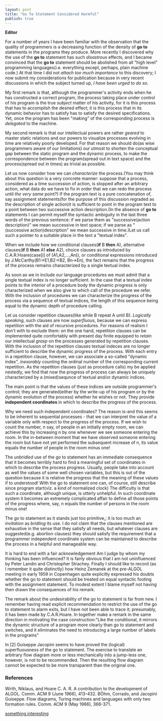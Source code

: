 ```yaml
---
layout: post
title: "Go To Statement Considered Harmful"
publish: true
---
```


**Editor**

For a number of years I have been familiar with the observation that the quality of programmers is a decreasing function of the density of **go to** statements in the programs they produce. More recently I discovered why the use of the **go to** statement has such *disastrous* effects, and I became convinced that the **go to** statement should be abolished from all "high level" programming languages(i.e. everything except, perhaps, plain machine code.) At that time I did not *attach too much importance* to this discovery; I now submit my considerations for publication because in very recent discussions in which the subject turned up, *I have been urged to do so*.

My first remark is that, although the programmer's activity ends when he has constructed a correct program, the process taking place under control of his program is the true *subject* matter of his activity, for it is this process that has to accomplish the desired effect; it is this process that in its dynamic behavior has to satisfy has to satisfy the desired specifications. Yet, once the program has been "making" of the corresponding process is *delegated* to the machine.

My second remark is that our intellectual powers are rather *geared* to master static relations and our powers to visualize processes evolving in time are relatively poorly developed. For that reason we should do(as wise programmers aware of our limitations) our utmost to shorten the conceptual gap between the static program and the dynamic process, to make the correspondence between the program(spread out in text space) and the process(spread out in times) as trivial as possible.

Let us now consider how we can *characterize* the process.(You may think about this question is a very concrete manner: suppose that a process, considered as a time succession of action, is stopped after an arbitrary action, what data do we have to fix in order that we can redo the process until *the very same* point?) If the program text is a pure concatenation of, say assignment statements(for the purpose of this discussion regraded as the description of single action)it is sufficient to point in the program text to a point between two successive action description.(In the absence of **go to** statements I can permit myself the syntactic ambiguity in the last three words of the previous sentence: if we parse them as "successive(action description)" we mean successive in text space; if we parse as "(successive action)description" we mean successive in time.)Let us call such a pointer to a suitable place in the text a "textual index".

When we include how we conditional clauses(**if** B **then** A), alternative clauses(**if** B **then** A1 **else** A2), choice clauses as introduced by C.A.R.Hoare(case[i] of (A1,A2,...,An)), or conditional expressions introduced by J.McCarthy(B1->E1,B2->B2, Bn->En), the fact remains that the progress of the process remains characterized by a single textual index.

As soon as we in include our language procedures we must admit that a single textual index is no longer sufficient. In the case that a textual index points to the interior of a procedure body the dynamic progress is only characterized when we also give to which call of the procedure we refer. With the inclusion of procedures we can characterize the progress of the process via a sequence of textual indices, the length of this sequence being equal to the dynamic depth of procedure calling.

Let us consider repetition clauses(like while B repeat A until B). *Logically speaking*, such clauses are now *superfluous*, because we can express repetition with the aid of recursive procedures. For reasons of realism I don't with to exclude them: on the one hand, repetition clauses can be implemented quite comfortably with present day finite equipped to *retain* our intellectual *grasp* on the processes generated by repetition clauses. With the inclusion of the repetition clauses textual indeces are no longer sufficient to describe the dynamic progress of the process. With each entry in a repetition clause, however, we can associate a so-called "dynamic index", *inexorably* counting the ordinal number of the corresponding current repetition. As the repetition clauses (just as procedure calls) my be applied nestedly, we find that now the progress of process can always be uniquely characterized by a (mixed)sequnce of textual and/or dynamic indices.

The main point is that the values of these indices are outside programmer's control; they are generated(either by the write-up of his program or by the dynamic evolution of the process) whether he wishes or not. They provide **independent coordinates** in which to describe the progress of the process.

Why we need such independent coordinates? The reason is-and this seems to be inherent to sequential processes - that we can interpret the value of a variable only with respect to the progress of the process. If we wish to count the number, n say, of people in an initially empty room, we can achieve this by increasing n by one whenever we see someone entering the room. In the in-between moment that we have observed someone entering the room but have not yet performed the subsequent increase of n, its value equals the number of people in the room minus one!

The *unbridled* use of the go to statement has an immediate consequence that it becomes terribly hard to find a meaningful set of coordinates in which to describe the process progress. Usually, people take into account as well the values of some well chosen variables, but this is out of the question because it is relative the progress that the meaning of these values if to understood! With the go to statement one can, of course, still describe since program start(viz. a kind of normalized clock) The difficulty is that such a coordinate, although unique, is utterly unhelpful. In such coordinate system it becomes an extremely complicated affair to define all those points of the progress where, say, n equals the number of persons in the room minus one!

The go to statement as it stands just too primitive,; it is too much an *invitation* as *bridling* its use. I do not claim that the clauses mentioned are exhaustive in the sense that they satisfy all needs, but whatever clauses are suggested(e.g. abortion clauses) they should satisfy the requirement that a programmer independent coordinate system can be maintained to describe the process in a helpful and manageable way.

It is hard to end with a fair acknowledgement Am I judge by whom my thinking has been influenced? It is fairly obvious that I am not uninfluenced by Peter Landin and Christopher Strachey. Finally I should like to record (as I remember it quite distinctly) how Heinz Zemanek at the pre-ALGOL meeting in early 1959 in Copenhagen quite explicitly expressed his doubts whether the go to statement should be treated on equal syntactic footing with the assignment statement. To modest extent I blame myself not having then drawn the consequences of his remark.

The remark about the undesirability of the go to statement is far from new. I remember having read explicit recommendation to restrict the use of the go to statement to alarm exits, but I have not been able to trace it; presumably, it has been made by C.A.R.Hoare. In together make a remark in the same direction in motivating the case construction:"Like the conditional, it mirrors the dynamic structure of a program more clearly than go to statement and switches, and it eliminates the need to introducing a large number of labels in the programs"

In [2] Guiseppe Jacopini seems to have proved the (logical) superfluousness of the go to statement. The exercise to translate an arbitrary flow diagram more or less mechanically into a jump-less one, however, is not to be recommended. Then the resulting flow diagram cannot be expected to be more transparent than the original one.

### References

Wirth, Niklaus, and Hoare C. A. R. A contribution to the development of ALGOL. Comm. ACM 9 (June 1966), 413-432.
BÖhm, Corrado, and Jacopini Guiseppe. Flow diagrams, Turing machines and languages with only two formation rules. Comm. ACM 9 (May 1966), 366-371.


[something interesting](http://www.iis.sinica.edu.tw/~scm/ncs/2009/07/go-to-considered-harmful/)
